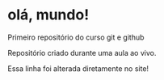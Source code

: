 # olá, mundo!
 Primeiro repositório do curso git e github

Repositório criado durante uma aula ao vivo.

Essa linha foi alterada diretamente no site!
